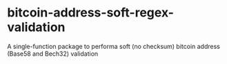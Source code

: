 # bitcoin-address-soft-regex-validation
A single-function package to performa soft (no checksum) bitcoin address (Base58 and Bech32) validation
